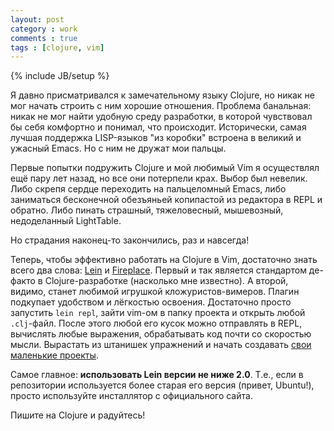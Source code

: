 ```yaml
---
layout: post
category : work
comments : true
tags : [clojure, vim]
---
```

{% include JB/setup %}

Я давно присматривался к замечательному языку Clojure, но никак не мог начать строить с ним хорошие отношения.
Проблема банальная: никак не мог найти удобную среду разработки, в которой чувствовал бы себя комфортно и понимал, что происходит.
Исторически, самая лучшая поддержка LISP-языков "из коробки" встроена в великий и ужасный Emacs.
Но с ним не дружат мои пальцы.

Первые попытки подружить Clojure и мой любимый Vim я осуществлял ещё пару лет назад, но все они потерпели крах.
Выбор был невелик.
Либо скрепя сердце переходить на пальцеломный Emacs, либо заниматься бесконечной обезъяньей копипастой из редактора в REPL и обратно.
Либо пинать страшный, тяжеловесный, мышевозный, недоделанный LightTable.

Но страдания наконец-то закончились, раз и навсегда!

Теперь, чтобы эффективно работать на Clojure в Vim, достаточно знать всего два слова: [Lein](http://leiningen.org/) и [Fireplace](http://leiningen.org/).
Первый и так является стандартом де-факто в Clojure-разработке (насколько мне известно).
А второй, видимо, станет любимой игрушкой кложуристов-вимеров.
Плагин подкупает удобством и лёгкостью освоения.
Достаточно просто запустить `lein repl`, зайти vim-ом в папку проекта и открыть любой `.clj`-файл.
После этого любой его кусок можно отправлять в REPL, вычислять любые выражения, обрабатывать код почти со скоростью мысли.
Вырастать из штанишек упражнений и начать создавать [свои маленькие проекты](https://github.com/ahitrin/clokado).

Самое главное: **использовать Lein версии не ниже 2.0**.
Т.е., если в репозитории используется более старая его версия (привет, Ubuntu!), просто используйте инсталлятор с официального сайта.

Пишите на Clojure и радуйтесь!
